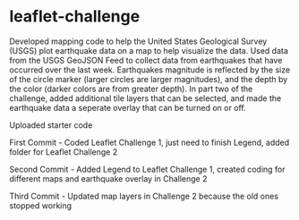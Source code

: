 # leaflet-challenge

Developed mapping code to help the United States Geological Survey (USGS) plot earthquake data on a map to help visualize the data.  Used data from the USGS GeoJSON Feed to collect data from earthquakes that have occurred over the last week.  Earthquakes magnitude is reflected by the size of the circle marker (larger circles are larger magnitudes), and the depth by the color (darker colors are from greater depth).  In part two of the challenge, added additional tile layers that can be selected, and made the earthquake data a seperate overlay that can be turned on or off.

Uploaded starter code

First Commit - Coded Leaflet Challenge 1, just need to finish Legend, added folder for Leaflet Challenge 2

Second Commit - Added Legend to Leaflet Challenge 1, created coding for different maps and earthquake overlay in Challenge 2

Third Commit - Updated map layers in Challenge 2 because the old ones stopped working

